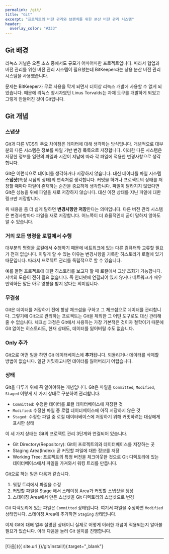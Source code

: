 ```yaml
---
permalink: /git/
title: "Git"
excerpt: "프로젝트의 버전 관리와 브랜치를 위한 분산 버전 관리 시스템"
header:
  overlay_color: "#333"
---
```


## Git 배경

리눅스 커널은 오픈 소스 중에서도 규모가 어마어마한 프로젝트입니다. 따라서 협업과 버전 관리를 위한 버전 관리 시스템이 필요했는데 BitKeeper라는 상용 분산 버전 관리 시스템을 사용했습니다.

문제는 BitKeeper가 무료 사용을 막게 되면서 더이상 리눅스 개발에 사용할 수 없게 되었습니다. 때문에 리눅스 창시자였던 Linus Torvalds는 자체 도구를 개발하게 되었고 그렇게 만들어진 것이 Git입니다.

## Git 개념

### 스냅샷

Git과 다른 VCS의 주요 차이점은 데이터에 대해 생각하는 방식입니다. 개념적으로 대부분의 다른 시스템은 정보를 파일 기반 변경 목록으로 저장합니다. 이러한 다른 시스템은 저장한 정보를 일련의 파일과 시간이 지남에 따라 각 파일에 적용한 변경사항으로 생각합니다.

Git은 이런식으로 데이터를 생각하거나 저장하지 않습니다. 대신 데이터를 파일 시스템 **스냅샷**(특정 시점의 상태)의 연속처럼 생각합니다. 커밋을 하거나 프로젝트의 상태를 저장할 때마다 파일이 존재하는 순간을 중요하게 생각합니다. 파일이 달라지지 않았다면 Git은 성능을 위해 파일을 새로 저장하지 않습니다. 대신 이전 상태를 지닌 파일에 대한 링크만 저장합니다.

위 내용을 좀 더 쉽게 말하면 **변경사항만 저장**한다는 의미입니다. 다른 버전 관리 시스템은 변경사항마다 파일을 새로 저장합니다. 어느쪽이 더 효율적인지 굳이 말하지 않아도 알 수 있습니다.

### 거의 모든 명령을 로컬에서 수행

대부분의 명령을 로컬에서 수행하기 때문에 네트워크에 있는 다른 컴퓨터와 교류할 필요가 전혀 없습니다. 이렇게 할 수 있는 이유는 변경사항을 기록한 히스토리가 로컬에 있기 때문입니다. 따라서 프로젝트 관리를 독립적으로 할 수 있습니다.

예를 들면 프로젝트에 대한 히스토리를 보고자 할 때 로컬에서 그냥 조회가 가능합니다. 서버의 도움이 전혀 필요 없습니다. 즉 인터넷에 연결되어 있지 않거나 네트워크가 매우 빈약하든 말든 아무 영향을 받지 않다는 의미입니다.

### 무결성

Git은 데이터를 저장하기 전에 항상 체크섬을 구하고 그 체크섬으로 데이터를 관리합니다. 그렇기에 Git으로 관리하는 프로젝트는 Git을 제외한 그 어떤 도구로도 대신 관리해줄 수 없습니다. 체크섬 과정은 Git에서 사용하는 가장 기본적은 것이자 철학이기 때문에 Git 없이는 히스토리도, 현재 상태도, 데이터를 잃어버릴 수도 없습니다.

### Only 추가

Git으로 어떤 일을 하면 Git 데이터베이스에 **추가**됩니다. 되돌리거나 데이터를 삭제할 방법이 없습니다. 일단 커밋하고나면 데이터를 잃어버리기 어렵습니다.

### 상태

Git을 다루기 위해 꼭 알아야하는 개념입니다. Git은 파일을 `Committed`, `Modified`, `Staged` 이렇게 세 가지 상태로 구분하여 관리합니다.

- `Committed`: 수정한 데이터를 로컬 데이터베이스에 저장한 것
- `Modified`: 수정한 파일 중 로컬 데이터베이스에 아직 저장하지 않은 것
- `Staged`: 수정한 파일 중 로컬 데이터베이스에 저장하기 위해 커밋하려는 대상에게 표시한 상태

이 세 가지 상태는 Git의 프로젝트 관리 3단계와 연결되어 있습니다.

- Git Directory(Repository): Git이 프로젝트의와 데이터베이스를 저장하는 곳
- Staging Area(Index): 곧 커밋할 파일에 대한 정보를 저장
- Working Tree: 프로젝트의 특정 버전을 체크아웃한 것으로 Git 디렉토리에 있는 데이터베이스에서 파일을 가져와서 워킹 트리를 만듭니다.

Git으로 하는 일은 다음과 같습니다.

1. 워킹 트리에서 파일을 수정
2. 커밋할 파일을 Stage 해서 스테이징 Area가 커밋할 스냅샷을 생성
3. 스테이징 Area에서 만든 스냅샷을 Git 디렉토리의 스냅샷으로 변경

Git 디렉토리에 있는 파일은 `Committed` 상태입니다. 여기서 파일을 수정하면 `Modified` 상태입니다. 스테이징 Area에 추가하면 `Staging` 상태입니다.

이제 Git에 대해 얼추 설명된 상태이니 실제로 어떻게 이러한 개념이 적용되는지 알아볼 필요가 있습니다. 아래 다음을 눌러 Git 설치를 진행합니다.

---

[다음]({{ site.url }}/git/install/){:target="_blank"}
